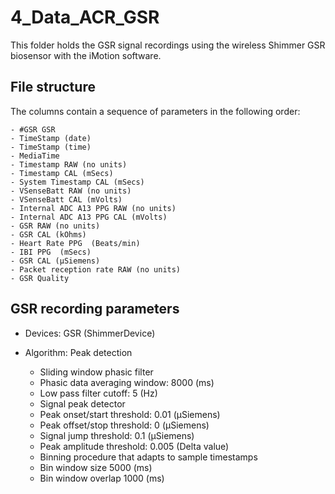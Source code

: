 # 4_Data_ACR_GSR

This folder holds the GSR signal recordings using the wireless Shimmer GSR biosensor with the iMotion software.

	
## File structure 

The columns contain a sequence of parameters in the following order:

	- #GSR GSR
	- TimeStamp (date)
	- TimeStamp (time)
	- MediaTime
	- Timestamp RAW (no units)
	- Timestamp CAL (mSecs)
	- System Timestamp CAL (mSecs)
	- VSenseBatt RAW (no units)
	- VSenseBatt CAL (mVolts)
	- Internal ADC A13 PPG RAW (no units)
	- Internal ADC A13 PPG CAL (mVolts)
	- GSR RAW (no units)
	- GSR CAL (kOhms)
	- Heart Rate PPG  (Beats/min)
	- IBI PPG  (mSecs)
	- GSR CAL (µSiemens)
	- Packet reception rate RAW (no units)
	- GSR Quality
	
## GSR recording parameters

* Devices: GSR (ShimmerDevice)
* Algorithm: Peak detection
	
	* Sliding window phasic filter
	- Phasic data averaging window: 	8000 (ms)
	- Low pass filter cutoff:			5       (Hz)
	
	* Signal peak detector
	- Peak onset/start threshold: 		0.01   (µSiemens)
	- Peak offset/stop threshold:		0        (µSiemens)
	- Signal jump threshold:			0.1     (µSiemens)
	- Peak amplitude threshold:		0.005 (Delta value)
	
	* Binning procedure that adapts to sample timestamps
	- Bin window size 				5000  (ms)
	- Bin window overlap				1000  (ms)
